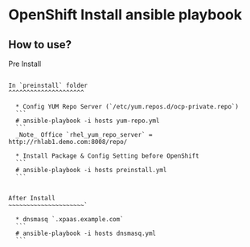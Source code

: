 OpenShift Install ansible playbook 
================
How to use?
-----------

Pre Install 
~~~~~~~~~~~~~~~~~

In `preinstall` folder
^^^^^^^^^^^^^^^^^^^^^

  * Config YUM Repo Server (`/etc/yum.repos.d/ocp-private.repo`)
  ```
  # ansible-playbook -i hosts yum-repo.yml
  ```
  _Note_ Office `rhel_yum_repo_server` = http://rhlab1.demo.com:8008/repo/

  * Install Package & Config Setting before OpenShift
  ```
  # ansible-playbook -i hosts preinstall.yml
  ```


After Install
~~~~~~~~~~~~~~~~~~~~~`

  * dnsmasq `.xpaas.example.com`
  ```
  # ansible-playbook -i hosts dnsmasq.yml
  ```
